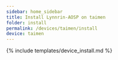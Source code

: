 ```yaml
---
sidebar: home_sidebar
title: Install Lynnrin-AOSP on taimen
folder: install
permalink: /devices/taimen/install
device: taimen
---
```

{% include templates/device_install.md %}
